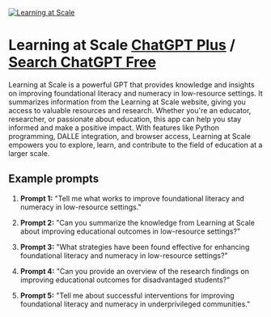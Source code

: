 
[![Learning at Scale](null)](https://chat.openai.com/g/g-HGK2RrOhc-learning-at-scale)

# Learning at Scale [ChatGPT Plus](https://chat.openai.com/g/g-HGK2RrOhc-learning-at-scale) / [Search ChatGPT Free](https://gptcall.net/index.html#/?search=Learning%20at%20Scale)

Learning at Scale is a powerful GPT that provides knowledge and insights on improving foundational literacy and numeracy in low-resource settings. It summarizes information from the Learning at Scale website, giving you access to valuable resources and research. Whether you're an educator, researcher, or passionate about education, this app can help you stay informed and make a positive impact. With features like Python programming, DALLE integration, and browser access, Learning at Scale empowers you to explore, learn, and contribute to the field of education at a larger scale.

## Example prompts

1. **Prompt 1:** "Tell me what works to improve foundational literacy and numeracy in low-resource settings."

2. **Prompt 2:** "Can you summarize the knowledge from Learning at Scale about improving educational outcomes in low-resource settings?"

3. **Prompt 3:** "What strategies have been found effective for enhancing foundational literacy and numeracy in low-resource settings?"

4. **Prompt 4:** "Can you provide an overview of the research findings on improving educational outcomes for disadvantaged students?"

5. **Prompt 5:** "Tell me about successful interventions for improving foundational literacy and numeracy in underprivileged communities."


